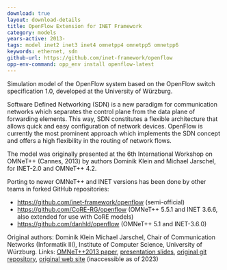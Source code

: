 ```yaml
---
download: true
layout: download-details
title: OpenFlow Extension for INET Framework
category: models
years-active: 2013-
tags: model inet2 inet3 inet4 omnetpp4 omnetpp5 omnetpp6
keywords: ethernet, sdn
github-url: https://github.com/inet-framework/openflow
opp-env-command: opp_env install openflow-latest
---
```


Simulation model of the OpenFlow system based on the OpenFlow switch
specification 1.0, developed at the University of Würzburg.

Software Defined Networking (SDN) is a new paradigm for communication networks
which separates the control plane from the data plane of forwarding elements.
This way, SDN constitutes a flexible architecture that allows quick and easy
configuration of network devices. OpenFlow is currently the most prominent
approach which implements the SDN concept and offers a high flexibility in the
routing of network flows.

The model was originally presented at the 6th International Workshop on OMNeT++
(Cannes, 2013) by authors Dominik Klein and Michael Jarschel, for INET-2.0 and
OMNeT++ 4.2.

Porting to newer OMNeT++ and INET versions has been done by other teams in forked
GitHub repositories:

* <https://github.com/inet-framework/openflow> (semi-official)
* <https://github.com/CoRE-RG/openflow> (OMNeT++ 5.5.1 and INET 3.6.6, also extended for use with CoRE models)
* <https://github.com/danhld/openflow> (OMNeT++ 5.1 and INET-3.6.0)


Original authors: Dominik Klein Michael Jarschel, Chair of Communication Networks (Informatik III),
Institute of Computer Science, University of Würzburg. Links:
[OMNeT++2013 paper](https://www.informatik.uni-wuerzburg.de/fileadmin/10030300/sonstiges/paper-acm_with_font.pdf),
[presentation slides](https://www.informatik.uni-wuerzburg.de/fileadmin/10030300/sonstiges/20130305-dklein-OpenFlow-Implementaiton-02.ppsx),
[original git repository](https://github.com/lsinfo3/ofomnet),
[original web site](http://www.comnet.informatik.uni-wuerzburg.de/projekte/next-generation-networks-projects/omnet/) (inaccessible as of 2023)
